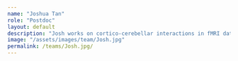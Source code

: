 ```yaml
---
name: "Joshua Tan"
role: "Postdoc"
layout: default
description: "Josh works on cortico-cerebellar interactions in fMRI data. His research focuses on the contribution of these interactions to learning and expertise, and the generalisation of the cerebellum’s role across both motor and non-motor actions."
image: "/assets/images/team/Josh.jpg"
permalink: /teams/Josh.jpg/
---
```


